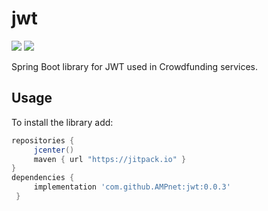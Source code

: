 # jwt
[![](https://jitpack.io/v/AMPnet/jwt.svg)](https://jitpack.io/#AMPnet/jwt) [![](https://jitci.com/gh/AMPnet/jwt/svg)](https://jitci.com/gh/AMPnet/jwt)

Spring Boot library for JWT used in Crowdfunding services.

## Usage
To install the library add: 
 
 ```gradle
 repositories { 
      jcenter()
      maven { url "https://jitpack.io" }
 }
 dependencies {
      implementation 'com.github.AMPnet:jwt:0.0.3'
  }
 ```  
